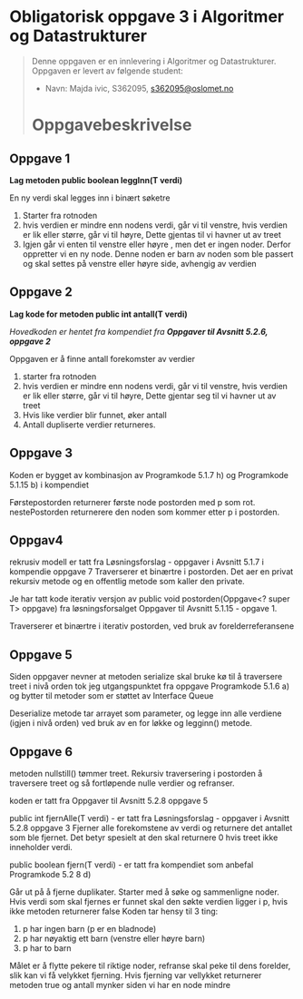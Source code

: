 # Obligatorisk oppgave 3 i Algoritmer og Datastrukturer


> Denne oppgaven er en innlevering i Algoritmer og Datastrukturer. 
> Oppgaven er levert av følgende student:
> * Navn: Majda ivic, S362095, s362095@oslomet.no
>
>
>
> # Oppgavebeskrivelse




## Oppgave 1

<b>Lag metoden public boolean leggInn(T verdi)</b>

En ny verdi skal legges inn i binært søketre

1. Starter fra rotnoden
2. hvis verdien er mindre enn nodens verdi, går vi til venstre, hvis verdien er lik eller større, går vi til høyre, 
Dette gjentas til vi havner ut av treet
3. Igjen går vi enten til venstre eller høyre , men det er ingen noder. Derfor oppretter vi en ny node. Denne noden
er barn av noden som ble passert og skal settes på venstre eller høyre side, avhengig av verdien

 ## Oppgave 2
 
 <b>Lag kode for metoden public int antall(T verdi)</b>

*Hovedkoden er hentet fra kompendiet fra **Oppgaver til Avsnitt 5.2.6, oppgave 2***

Oppgaven er å finne antall forekomster av verdier 
1. starter fra rotnoden
2. hvis verdien er mindre enn nodens verdi, går vi til venstre, hvis verdien er lik eller større, går vi til høyre,
Dette gjentar seg til vi havner ut av treet
3. Hvis like verdier blir funnet, øker antall
4. Antall dupliserte verdier returneres.

 ## Oppgave 3

Koden er bygget av kombinasjon av Programkode 5.1.7 h) og Programkode 5.1.15 b) i kompendiet

Førstepostorden returnerer første node postorden med p som rot. nestePostorden returnerere den noden som kommer
etter p i postorden. 


 ## Oppgav4 

rekrusiv modell er tatt fra Løsningsforslag - oppgaver i Avsnitt 5.1.7 i kompendie oppgave 7
Traverserer et binærtre i postorden. Det aer en privat rekursiv metode og en offentlig metode som kaller den private.

Je har tatt kode iterativ versjon av public void postorden(Oppgave<? super T> oppgave) fra løsningsforsalget
Oppgaver til Avsnitt 5.1.15 - opgave 1.

Traverserer et binærtre i iterativ postorden, ved bruk av forelderreferansene


## Oppgave 5

Siden oppgaver nevner at metoden serialize skal bruke kø til å traversere treet i nivå orden tok jeg
utgangspunktet fra oppgave Programkode 5.1.6 a) og bytter til metoder som er støttet av Interface Queue<E>

Deserialize metode tar arrayet som parameter, og legge inn alle verdiene (igjen i nivå orden) ved bruk av en for 
løkke og legginn() metode.


## Oppgave 6

metoden  nullstill() tømmer treet. Rekursiv traversering i postorden å traversere treet og så fortløpende nulle verdier og refranser.

 koden er tatt fra Oppgaver til Avsnitt 5.2.8  oppgave 5

public int fjernAlle(T verdi) - er tatt fra Løsningsforslag - oppgaver i Avsnitt 5.2.8 oppgave 3
Fjerner alle forekomstene av verdi og returnere det antallet som ble fjernet. Det betyr spesielt at
den skal returnere 0 hvis treet ikke inneholder verdi.

public boolean fjern(T verdi) - er tatt fra kompendiet som anbefal  Programkode 5.2 8 d)

Går ut på å fjerne duplikater.
Starter med å søke og sammenligne noder. Hvis verdi som skal fjernes er funnet skal den søkte verdien ligger i p, 
hvis ikke metoden returnerer false
Koden tar hensy til 3 ting:
1. p har ingen barn (p er en bladnode)
2. p har nøyaktig ett barn (venstre eller høyre barn)
3. p har to barn

Målet er å flytte pekere til riktige noder, refranse skal peke til dens forelder, slik kan vi få 
velykket fjerning. Hvis fjerning var vellykket returnerer metoden true og antall mynker siden vi har en node  mindre



